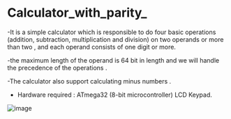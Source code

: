 # Calculator_with_parity_


-It is a simple calculator which is responsible to do four basic operations (addition, subtraction, multiplication and division) on two operands or more than two , and each operand consists of one digit or more.

-the maximum length of the operand is 64 bit in length and we will handle the precedence of the operations . 

-The calculator also support calculating minus numbers .

- Hardware required : ATmega32 (8-bit microcontroller)
                      LCD
                      Keypad.



![image](https://user-images.githubusercontent.com/72269263/212206903-f136fb07-881e-450b-a80f-1ba59c06d1ff.png)
